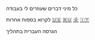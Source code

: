 כל מיני דברים שעוזרים לי בעבודה

לקרוא בספות אחרות
 [:us:](README.md) [:ru:](README-ru.md) [:il:](README-he.md) [:it:](README-it.md)

הגרסה העברית בתהליך

